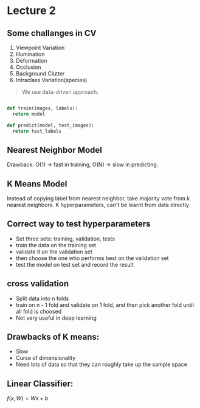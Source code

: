 # Lecture 2

## Some challanges in CV
1. Viewpoint Variation
2. Illumination
3. Deformation
4. Occlusion
5. Background Clutter
6. Intraclass Variation(species)

> We use data-driven approach.
``` python

def train(images, labels):
  return model
  
def predict(model, test_images):
  return test_labels


```
## Nearest Neighbor Model

Drawback: O(1) -> fast in training,
          O(N) -> slow in predicting.
          
## K Means Model
Instead of copying label from nearest neighbor, take majority vote from k nearest neighbors. 
K hyperparameters, can't be learnt from data directly 

## Correct way to test hyperparameters
* Set three sets: training, validation, tests
* train the data on the training set
* validate it on the validation set
* then choose the one who performs best on the validation set
* test the model on test set and record the result

## cross validation
* Split data into n folds
* train on n - 1 fold and validate on 1 fold, and then pick another fold until all fold is choosed
* Not very useful in deep learning

## Drawbacks of K means:
* Slow
* Curse of dimensionality
* Need lots of data so that they can roughly take up the sample space

## Linear Classifier:
$f(x, W) = Wx + b$


